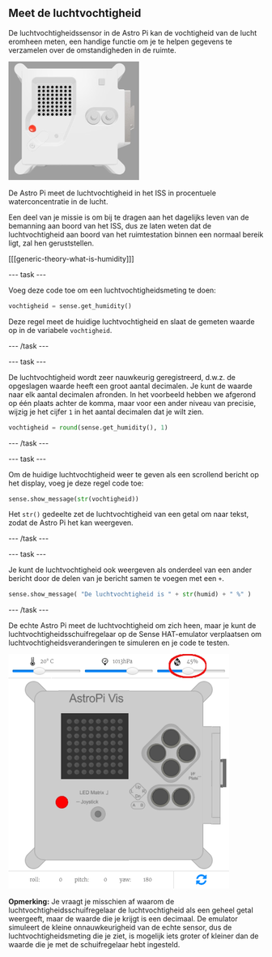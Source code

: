 ## Meet de luchtvochtigheid

De luchtvochtigheidssensor in de Astro Pi kan de vochtigheid van de lucht eromheen meten, een handige functie om je te helpen gegevens te verzamelen over de omstandigheden in de ruimte.

![The Trinket Sense HAT emulator running a sample program which scrolls the humidity value across the LED matrix using white letters](images/M0_3.gif)

De Astro Pi meet de luchtvochtigheid in het ISS in procentuele waterconcentratie in de lucht.

Een deel van je missie is om bij te dragen aan het dagelijks leven van de bemanning aan boord van het ISS, dus ze laten weten dat de luchtvochtigheid aan boord van het ruimtestation binnen een normaal bereik ligt, zal hen geruststellen.

[[[generic-theory-what-is-humidity]]]

--- task ---

Voeg deze code toe om een luchtvochtigheidsmeting te doen:

```python
vochtigheid = sense.get_humidity()
```

Deze regel meet de huidige luchtvochtigheid en slaat de gemeten waarde op in de variabele `vochtigheid`.

--- /task ---

--- task ---

De luchtvochtigheid wordt zeer nauwkeurig geregistreerd, d.w.z. de opgeslagen waarde heeft een groot aantal decimalen. Je kunt de waarde naar elk aantal decimalen afronden. In het voorbeeld hebben we afgerond op één plaats achter de komma, maar voor een ander niveau van precisie, wijzig je het cijfer `1` in het aantal decimalen dat je wilt zien.

```python
vochtigheid = round(sense.get_humidity(), 1)
```

--- /task ---

--- task ---

Om de huidige luchtvochtigheid weer te geven als een scrollend bericht op het display, voeg je deze regel code toe:

```python
sense.show_message(str(vochtigheid))
```

Het `str()` gedeelte zet de luchtvochtigheid van een getal om naar tekst, zodat de Astro Pi het kan weergeven.

--- /task ---

--- task ---

Je kunt de luchtvochtigheid ook weergeven als onderdeel van een ander bericht door de delen van je bericht samen te voegen met een `+`.

```python
sense.show_message( "De luchtvochtigheid is " + str(humid) + " %" )
```

--- /task ---

De echte Astro Pi meet de luchtvochtigheid om zich heen, maar je kunt de luchtvochtigheidsschuifregelaar op de Sense HAT-emulator verplaatsen om luchtvochtigheidsveranderingen te simuleren en je code te testen.

![A labelled screenshot of the Sense HAT emulator with the code window on the left and the emulator on the right. The slider used to adjust the humidity is circled in the top right corner](images/humidity-slider.png)

**Opmerking:** Je vraagt ​​je misschien af ​​waarom de luchtvochtigheidsschuifregelaar de luchtvochtigheid als een geheel getal weergeeft, maar de waarde die je krijgt is een decimaal. De emulator simuleert de kleine onnauwkeurigheid van de echte sensor, dus de luchtvochtigheidsmeting die je ziet, is mogelijk iets groter of kleiner dan de waarde die je met de schuifregelaar hebt ingesteld.
